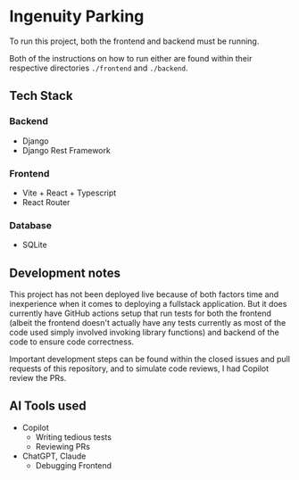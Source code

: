# Ingenuity Parking

To run this project, both the frontend and backend must be running.

Both of the instructions on how to run either are found within their respective
directories `./frontend` and `./backend`.

## Tech Stack

### Backend
- Django
- Django Rest Framework

### Frontend
- Vite + React + Typescript
- React Router

### Database
- SQLite

## Development notes

This project has not been deployed live because of both factors time and
inexperience when it comes to deploying a fullstack application. But it does
currently have GitHub actions setup that run tests for both the frontend
(albeit the frontend doesn't actually have any tests currently as most of the
code used simply involved invoking library functions) and backend of the code
to ensure code correctness.

Important development steps can be found within the closed issues and pull
requests of this repository, and to simulate code reviews, I had Copilot review
the PRs.

## AI Tools used

- Copilot
  - Writing tedious tests
  - Reviewing PRs
- ChatGPT, Claude
  - Debugging Frontend
